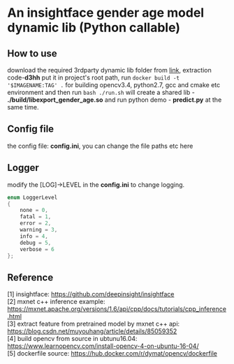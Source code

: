 # An insightface gender age model dynamic lib (Python callable)

## How to use
download the required 3rdparty dynamic lib folder from
[link](https://pan.baidu.com/s/1-eprnH5eic7uuTZ2qRR6jg), extraction
code-**d3hh** put it in project's root path, run `docker build -t
'$IMAGENAME:TAG' .` for building opencv3.4, python2.7, gcc and cmake etc
environment and then run `bash ./run.sh` will create a shared lib -
**./build/libexport_gender_age.so** and run python demo - **predict.py**
at the same time.

## Config file
the config file: **config.ini**, you can change the file paths etc here

## Logger
modify the [LOG]->LEVEL in the **config.ini** to change logging.
```cpp
enum LoggerLevel
{
    none = 0,
    fatal = 1,
    error = 2,
    warning = 3,
    info = 4,
    debug = 5,
    verbose = 6
};
```

## Reference 
[1] insightface: <https://github.com/deepinsight/insightface>  
[2] mxnet c++ inference example: <https://mxnet.apache.org/versions/1.6/api/cpp/docs/tutorials/cpp_inference.html>  
[3] extract feature from pretrained model by mxnet c++ api: <https://blog.csdn.net/muyouhang/article/details/85059352>  
[4] build opencv from source in ubtunu16.04: <https://www.learnopencv.com/install-opencv-4-on-ubuntu-16-04/>  
[5] dockerfile source: <https://hub.docker.com/r/dymat/opencv/dockerfile>
